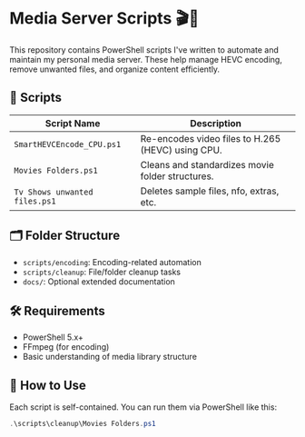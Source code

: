 # Media Server Scripts 🎬📁

This repository contains PowerShell scripts I've written to automate and maintain my personal media server. These help manage HEVC encoding, remove unwanted files, and organize content efficiently.

## 🔧 Scripts

| Script Name                      | Description                                         |
|----------------------------------|-----------------------------------------------------|
| `SmartHEVCEncode_CPU.ps1`        | Re-encodes video files to H.265 (HEVC) using CPU.   |
| `Movies Folders.ps1`             | Cleans and standardizes movie folder structures.    |
| `Tv Shows unwanted files.ps1`    | Deletes sample files, nfo, extras, etc.             |

## 🗂 Folder Structure

- `scripts/encoding`: Encoding-related automation
- `scripts/cleanup`: File/folder cleanup tasks
- `docs/`: Optional extended documentation

## 🛠 Requirements

- PowerShell 5.x+
- FFmpeg (for encoding)
- Basic understanding of media library structure

## 🚀 How to Use

Each script is self-contained. You can run them via PowerShell like this:

```powershell
.\scripts\cleanup\Movies Folders.ps1
